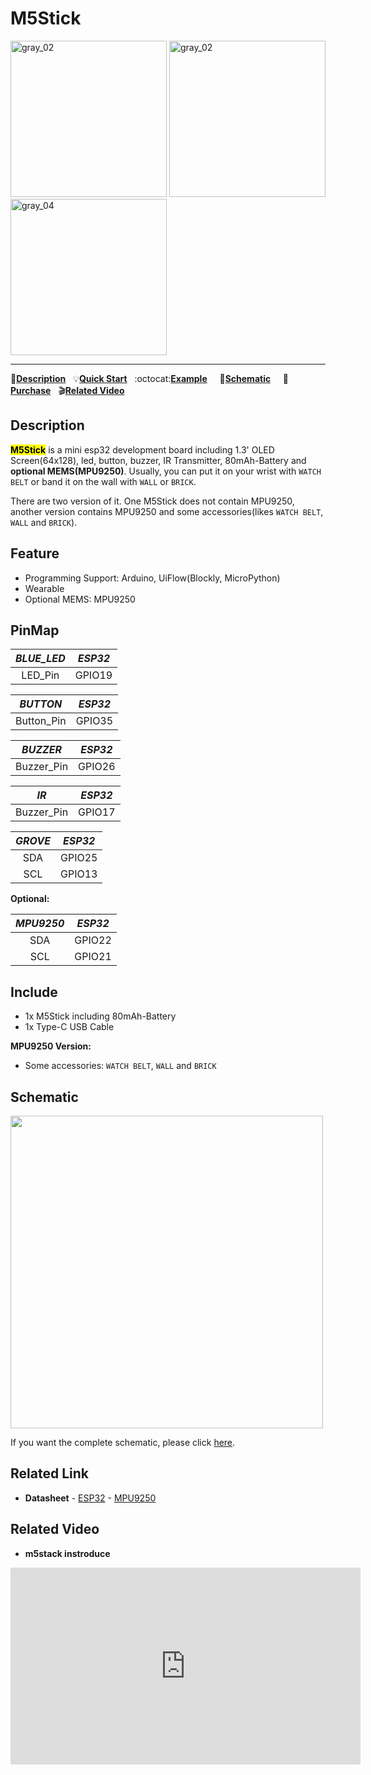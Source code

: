 # M5Stick

<img src="assets/img/product_pics/core/minicore/m5stick/m5stick_01.png" alt="gray_02" width="250" height="250"> <img src="assets/img/product_pics/core/minicore/m5stick/m5stick_02.png" alt="gray_02" width="250" height="250"> <img src="assets/img/product_pics/core/minicore/m5stick/m5stick_03.png" alt="gray_04" width="250" height="250">

* * *

:memo:**[Description](#Description)**&nbsp;&nbsp;&nbsp;:bulb:**[Quick Start](en/quick_start/m5core/m5stick_get_started_arduino)**&nbsp;&nbsp;&nbsp;:octocat:**[Example](https://github.com/m5stack/M5Stack/tree/master/examples/Stick/FactoryTest)** &nbsp;&nbsp;&nbsp; :electric_plug:**[Schematic](#Schematic)** &nbsp;&nbsp;&nbsp; 🛒**[Purchase](https://www.aliexpress.com/store/product/M5Stack-Official-New-M5Stick-Mini-Development-Kit-ESP32-1-3-OLED-80mAh-Battery-Inside-Buzzer-IR/3226069_32947692973.html?spm=a2g1y.12024536.productList_5885011.subject_1)**&nbsp;&nbsp;&nbsp;:clapper:**[Related Video](#Related-Video)**

## Description

<mark>**M5Stick**</mark> is a mini esp32 development board including 1.3' OLED Screen(64x128), led, button, buzzer, IR Transmitter, 80mAh-Battery and **optional MEMS(MPU9250)**. Usually, you can put it on your wrist with `WATCH BELT` or band it on the wall with `WALL` or `BRICK`.

There are two version of it. One M5Stick does not contain MPU9250, another version contains MPU9250 and some accessories(likes `WATCH BELT`, `WALL` and `BRICK`).

## Feature

-  Programming Support: Arduino, UiFlow(Blockly, MicroPython)
-  Wearable
-  Optional MEMS: MPU9250

## PinMap

| *BLUE_LED*        | *ESP32*      |
| :----------:  |:------------: |
| LED_Pin         | GPIO19         |

| *BUTTON*        | *ESP32*      |
| :----------:  |:------------: |
| Button_Pin         | GPIO35         |

| *BUZZER*        | *ESP32*      |
| :----------:  |:------------: |
| Buzzer_Pin         | GPIO26         |

| *IR*        | *ESP32*      |
| :----------:  |:------------: |
| Buzzer_Pin         | GPIO17         |

| *GROVE*        | *ESP32*      |
| :----------:  |:------------: |
| SDA         | GPIO25         |
| SCL          | GPIO13            |


**Optional:**

| *MPU9250*        | *ESP32*      |
| :----------:  |:------------: |
| SDA         | GPIO22         |
| SCL         | GPIO21         |

## Include

-  1x M5Stick including 80mAh-Battery
-  1x Type-C USB Cable

**MPU9250 Version:**
-  Some accessories: `WATCH BELT`, `WALL` and `BRICK`

## Schematic

<img src="assets/img/product_pics/core/minicore/m5stick/m5stick_sch.png" width="500" height="500">

If you want the complete schematic, please click [here](https://github.com/m5stack/M5-Schematic/tree/master/Core/m5stick).

## Related Link

-  **Datasheet** - [ESP32](https://www.espressif.com/sites/default/files/documentation/esp32_datasheet_cn.pdf) - [MPU9250](https://www.invensense.com/wp-content/uploads/2015/02/PS-MPU-9250A-01-v1.1.pdf)

## Related Video

- **m5stack instroduce**

<iframe width="560" height="315" src="https://www.youtube.com/embed/W5ZfDCBc1lk" frameborder="0" allow="accelerometer; autoplay; encrypted-media; gyroscope; picture-in-picture" allowfullscreen></iframe>
